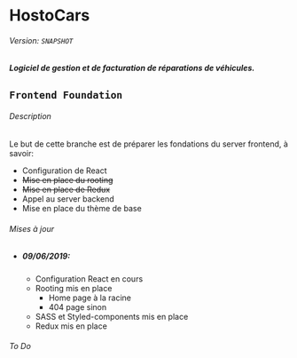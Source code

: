 # HostoCars

###### Version: `SNAPSHOT`

##### _Logiciel de gestion et de facturation de réparations de véhicules._

## `Frontend Foundation`

###### Description

Le but de cette branche est de préparer les fondations du server frontend, à savoir:

* Configuration de React
* ~~Mise en place du rooting~~
* ~~Mise en place de Redux~~
* Appel au server backend
* Mise en place du thème de base

###### Mises à jour

* ##### 09/06/2019:

  * Configuration React en cours
  * Rooting mis en place
    * Home page à la racine
    * 404 page sinon
  * SASS et Styled-components mis en place
  * Redux mis en place

###### To Do

